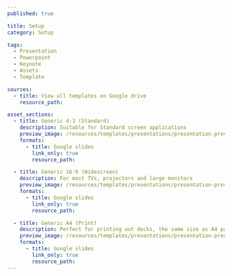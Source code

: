 ```yaml
---
published: true

title: Setup
category: Setup

tags:
  - Presentation
  - Powerpoint
  - Keynote
  - Assets
  - Template

sources:
  - title: View all templates on Google drive
    resource_path:

asset_sections:
  - title: Generic 4:3 (Standard)
    description: Suitable for Standard screen applications
    preview_image: /resources/templates/presentations/presentation-preview--43.svg
    formats:
      - title: Google slides
        link_only: true
        resource_path:

  - title: Generic 16:9 (Widescreen)
    description: For most TVs, projectors and large monitors
    preview_image: /resources/templates/presentations/presentation-preview--169.svg
    formats:
      - title: Google slides
        link_only: true
        resource_path:

  - title: Generic A4 (Print)
    description: Perfect for printing out decks, the same size as A4 paper.
    preview_image: /resources/templates/presentations/presentation-preview--a4.svg
    formats:
      - title: Google slides
        link_only: true
        resource_path:
---
```



